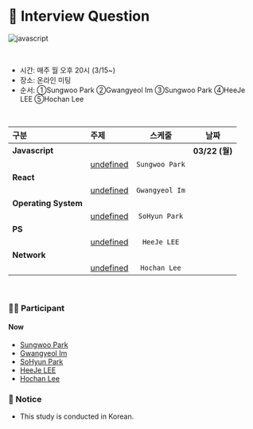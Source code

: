 # 🙅 Interview Question
![javascript](https://img.shields.io/badge/Javascript-Interview-blue?logo=javascript)

<br>

- 시간: 매주 월 오후 20시 (3/15~)
- 장소: 온라인 미팅
- 순서: ①Sungwoo Park ②Gwangyeol Im ③Sungwoo Park ④HeeJe LEE ⑤Hochan Lee

<br>

| 구분 | 주제 | 스케줄 | 날짜 |
|:---|:---|:---:|:---:|
| __Javascript__ | | | __03/22 (월)__ |
| | [undefined]() | `Sungwoo Park` | |
| __React__ | | | |
| | [undefined]() | `Gwangyeol Im` | |
| __Operating System__ | | | |
| | [undefined]() | `SoHyun Park` | |
| __PS__ | | | |
| | [undefined]() | `HeeJe LEE` | |
| __Network__ | | | |
| | [undefined]() | `Hochan Lee` | |

<br>


### 👨‍💻 Participant
#### Now
- [Sungwoo Park](https://github.com/cos18)
- [Gwangyeol Im](https://github.com/GwangYeol-Im)
- [SoHyun Park](https://github.com/pje1740)
- [HeeJe LEE](https://github.com/holim0)
- [Hochan Lee](https://github.com/hochan222)

### 📢 Notice
- This study is conducted in Korean.
